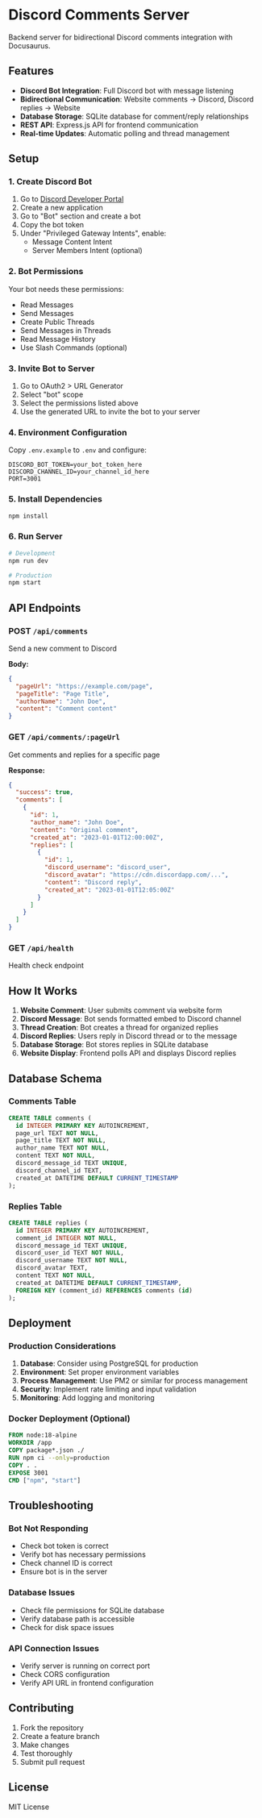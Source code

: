 # Discord Comments Server

Backend server for bidirectional Discord comments integration with Docusaurus.

## Features

- **Discord Bot Integration**: Full Discord bot with message listening
- **Bidirectional Communication**: Website comments → Discord, Discord replies → Website
- **Database Storage**: SQLite database for comment/reply relationships
- **REST API**: Express.js API for frontend communication
- **Real-time Updates**: Automatic polling and thread management

## Setup

### 1. Create Discord Bot

1. Go to [Discord Developer Portal](https://discord.com/developers/applications)
2. Create a new application
3. Go to "Bot" section and create a bot
4. Copy the bot token
5. Under "Privileged Gateway Intents", enable:
   - Message Content Intent
   - Server Members Intent (optional)

### 2. Bot Permissions

Your bot needs these permissions:
- Read Messages
- Send Messages
- Create Public Threads
- Send Messages in Threads
- Read Message History
- Use Slash Commands (optional)

### 3. Invite Bot to Server

1. Go to OAuth2 > URL Generator
2. Select "bot" scope
3. Select the permissions listed above
4. Use the generated URL to invite the bot to your server

### 4. Environment Configuration

Copy `.env.example` to `.env` and configure:

```env
DISCORD_BOT_TOKEN=your_bot_token_here
DISCORD_CHANNEL_ID=your_channel_id_here
PORT=3001
```

### 5. Install Dependencies

```bash
npm install
```

### 6. Run Server

```bash
# Development
npm run dev

# Production
npm start
```

## API Endpoints

### POST `/api/comments`
Send a new comment to Discord

**Body:**
```json
{
  "pageUrl": "https://example.com/page",
  "pageTitle": "Page Title",
  "authorName": "John Doe",
  "content": "Comment content"
}
```

### GET `/api/comments/:pageUrl`
Get comments and replies for a specific page

**Response:**
```json
{
  "success": true,
  "comments": [
    {
      "id": 1,
      "author_name": "John Doe",
      "content": "Original comment",
      "created_at": "2023-01-01T12:00:00Z",
      "replies": [
        {
          "id": 1,
          "discord_username": "discord_user",
          "discord_avatar": "https://cdn.discordapp.com/...",
          "content": "Discord reply",
          "created_at": "2023-01-01T12:05:00Z"
        }
      ]
    }
  ]
}
```

### GET `/api/health`
Health check endpoint

## How It Works

1. **Website Comment**: User submits comment via website form
2. **Discord Message**: Bot sends formatted embed to Discord channel
3. **Thread Creation**: Bot creates a thread for organized replies
4. **Discord Replies**: Users reply in Discord thread or to the message
5. **Database Storage**: Bot stores replies in SQLite database
6. **Website Display**: Frontend polls API and displays Discord replies

## Database Schema

### Comments Table
```sql
CREATE TABLE comments (
  id INTEGER PRIMARY KEY AUTOINCREMENT,
  page_url TEXT NOT NULL,
  page_title TEXT NOT NULL,
  author_name TEXT NOT NULL,
  content TEXT NOT NULL,
  discord_message_id TEXT UNIQUE,
  discord_channel_id TEXT,
  created_at DATETIME DEFAULT CURRENT_TIMESTAMP
);
```

### Replies Table
```sql
CREATE TABLE replies (
  id INTEGER PRIMARY KEY AUTOINCREMENT,
  comment_id INTEGER NOT NULL,
  discord_message_id TEXT UNIQUE,
  discord_user_id TEXT NOT NULL,
  discord_username TEXT NOT NULL,
  discord_avatar TEXT,
  content TEXT NOT NULL,
  created_at DATETIME DEFAULT CURRENT_TIMESTAMP,
  FOREIGN KEY (comment_id) REFERENCES comments (id)
);
```

## Deployment

### Production Considerations

1. **Database**: Consider using PostgreSQL for production
2. **Environment**: Set proper environment variables
3. **Process Management**: Use PM2 or similar for process management
4. **Security**: Implement rate limiting and input validation
5. **Monitoring**: Add logging and monitoring

### Docker Deployment (Optional)

```dockerfile
FROM node:18-alpine
WORKDIR /app
COPY package*.json ./
RUN npm ci --only=production
COPY . .
EXPOSE 3001
CMD ["npm", "start"]
```

## Troubleshooting

### Bot Not Responding
- Check bot token is correct
- Verify bot has necessary permissions
- Check channel ID is correct
- Ensure bot is in the server

### Database Issues
- Check file permissions for SQLite database
- Verify database path is accessible
- Check for disk space issues

### API Connection Issues
- Verify server is running on correct port
- Check CORS configuration
- Verify API URL in frontend configuration

## Contributing

1. Fork the repository
2. Create a feature branch
3. Make changes
4. Test thoroughly
5. Submit pull request

## License

MIT License
